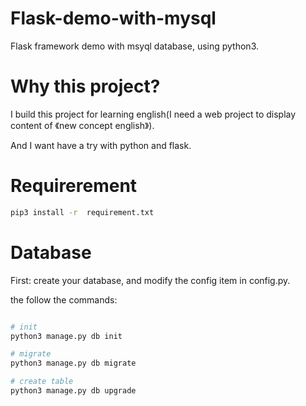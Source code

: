 # Flask-demo-with-mysql
Flask framework demo with msyql database, using python3.

# Why this project?

I build this project for learning english(I need a web project to display content of 《new concept english》).

And I want have a try with python and flask.

# Requirerement 

```bash
pip3 install -r  requirement.txt
```

# Database

First:  create your database, and modify the config item in config.py.


the follow the commands:

```bash

# init
python3 manage.py db init

# migrate
python3 manage.py db migrate

# create table
python3 manage.py db upgrade

```



